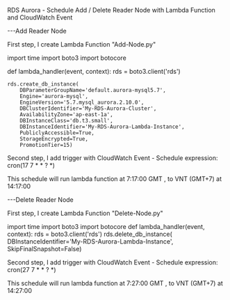 RDS Aurora - Schedule Add / Delete Reader Node with Lambda Function and CloudWatch Event


---Add Reader Node

First step, I create Lambda Function "Add-Node.py"

import time
import boto3
import botocore

def lambda_handler(event, context):
    rds = boto3.client('rds')

    rds.create_db_instance(
        DBParameterGroupName='default.aurora-mysql5.7',
        Engine='aurora-mysql',
        EngineVersion='5.7.mysql_aurora.2.10.0',
        DBClusterIdentifier='My-RDS-Aurora-Cluster',
        AvailabilityZone='ap-east-1a',
        DBInstanceClass='db.t3.small',
        DBInstanceIdentifier='My-RDS-Aurora-Lambda-Instance',
        PubliclyAccessible=True,
        StorageEncrypted=True,
        PromotionTier=15)

Second step, I add trigger with CloudWatch Event - Schedule expression: cron(17 7 * * ? *) 

This schedule will run lambda function at 7:17:00 GMT , to VNT (GMT+7) at 14:17:00


---Delete Reader Node

First step, I create Lambda Function "Delete-Node.py"

import time
import boto3
import botocore
def lambda_handler(event, context):
    rds = boto3.client('rds')
    rds.delete_db_instance(
        DBInstanceIdentifier='My-RDS-Aurora-Lambda-Instance',
        SkipFinalSnapshot=False)
    

Second step, I add trigger with CloudWatch Event - Schedule expression: cron(27 7 * * ? *) 

This schedule will run lambda function at 7:27:00 GMT , to VNT (GMT+7) at 14:27:00
